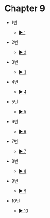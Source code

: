# Chapter 9

- 1번
  - [▶️ 1](1.html)
  
- 2번
  - [▶️ 2](2.html)
 
- 3번
  - [▶️ 3](3.html)

- 4번
  - [▶️ 4](4.html)

- 5번
  - [▶️ 5](5.html)

- 6번
  - [▶️ 6](6.html)

- 7번
  - [▶️ 7](7.html)
  
- 8번
  - [▶️ 8](8.html)

- 9번
  - [▶️ 9](9.html)

- 10번
  - [▶️ 10](10.html)

